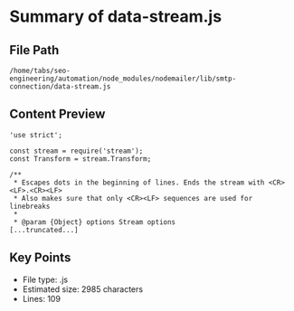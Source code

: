 # Summary of data-stream.js
  
## File Path
`/home/tabs/seo-engineering/automation/node_modules/nodemailer/lib/smtp-connection/data-stream.js`

## Content Preview
```
'use strict';

const stream = require('stream');
const Transform = stream.Transform;

/**
 * Escapes dots in the beginning of lines. Ends the stream with <CR><LF>.<CR><LF>
 * Also makes sure that only <CR><LF> sequences are used for linebreaks
 *
 * @param {Object} options Stream options
[...truncated...]
```

## Key Points
- File type: .js
- Estimated size: 2985 characters
- Lines: 109
